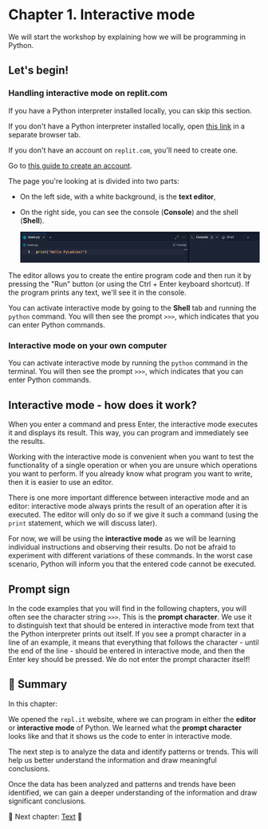 # Chapter 1. Interactive mode

We will start the workshop by explaining how we will be programming in Python.

## Let's begin!

### Handling interactive mode on replit.com

If you have a Python interpreter installed locally, you can skip this section.

If you don't have a Python interpreter installed locally, open
[this link](https://replit.com/languages/python3) in a separate browser tab.

If you don't have an account on `replit.com`, you'll need to create one.

Go to [this guide to create an account](d06_replit.md).

The page you're looking at is divided into two parts:

* On the left side, with a white background, is the **text editor**,
* On the right side, you can see the console (**Console**) and the shell (**Shell**).

  ![Console and shell](../obrazy/d06/krok_4.png)

The editor allows you to create the entire program code and then run it by
pressing the "Run" button (or using the Ctrl + Enter keyboard shortcut).
If the program prints any text, we'll see it in the console.

You can activate interactive mode by going to the **Shell** tab and running
the `python` command. You will then see the prompt `>>>`, which indicates that
you can enter Python commands.

### Interactive mode on your own computer

You can activate interactive mode by running the `python` command in the terminal.
You will then see the prompt `>>>`, which indicates that
you can enter Python commands.

## Interactive mode - how does it work?

When you enter a command and press Enter, the interactive mode executes it and
displays its result. This way, you can program and immediately see the results.

Working with the interactive mode is convenient when you want to test the
functionality of a single operation or when you are unsure which operations
you want to perform. If you already know what program you want to write, then
it is easier to use an editor.

There is one more important difference between interactive mode and an editor:
interactive mode always prints the result of an operation after it is executed.
The editor will only do so if we give it such a command (using the `print`
statement, which we will discuss later).

For now, we will be using the **interactive mode** as we will be learning
individual instructions and observing their results. Do not be afraid to
experiment with different variations of these commands. In the worst case scenario,
Python will inform you that the entered code cannot be executed.

## Prompt sign

In the code examples that you will find in the following chapters, you will
often see the character string `>>>`. This is the **prompt character**.
We use it to distinguish text that should be entered in interactive mode
from text that the Python interpreter prints out itself. If you see a prompt
character in a line of an example, it means that everything that follows the
character - until the end of the line - should be entered in interactive mode,
and then the Enter key should be pressed. We do not enter the prompt character itself!

## :pushpin: Summary

In this chapter:

We opened the `repl.it` website, where we can program in either the **editor** or
**interactive mode** of Python. We learned what the **prompt character** looks like
and that it shows us the code to enter in interactive mode.

The next step is to analyze the data and identify patterns or trends. This will
help us better understand the information and draw meaningful conclusions.

Once the data has been analyzed and patterns and trends have been identified, we
can gain a deeper understanding of the information and draw significant conclusions.

:checkered_flag: Next chapter: [Text](./02_text.md)
:checkered_flag:
